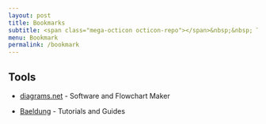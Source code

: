 ```yaml
---
layout: post
title: Bookmarks
subtitle: <span class="mega-octicon octicon-repo"></span>&nbsp;&nbsp; To mark useful libs - tools - books
menu: Bookmark
permalink: /bookmark
---
```


## Tools
- [diagrams.net](https://www.diagrams.net/) - Software and Flowchart Maker

- [Baeldung](https://www.baeldung.com/) - Tutorials and Guides
